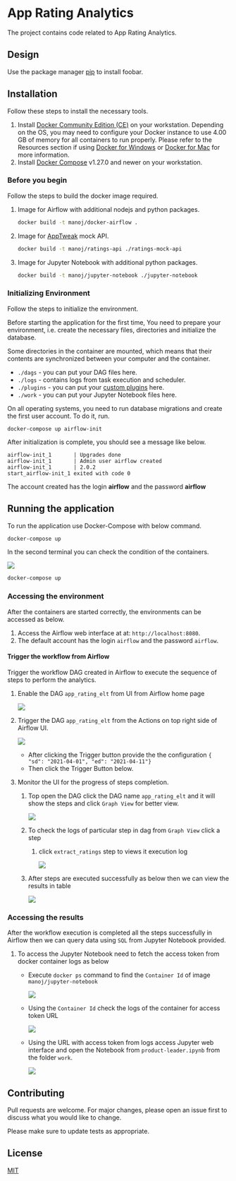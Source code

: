 

# App Rating Analytics

The project contains code related to App Rating Analytics.

## Design

Use the package manager [pip](https://pip.pypa.io/en/stable/) to install foobar.

## Installation

Follow these steps to install the necessary tools.

1. Install [Docker Community Edition (CE)](https://docs.docker.com/engine/installation/) on your workstation. Depending on the OS, you may need to configure your Docker instance to use 4.00 GB of memory for all containers to run properly. Please refer to the Resources section if using [Docker for Windows](https://docs.docker.com/docker-for-windows/#resources) or [Docker for Mac](https://docs.docker.com/docker-for-mac/#resources) for more information.
2. Install [Docker Compose](https://docs.docker.com/compose/install/) v1.27.0 and newer on your workstation.

### Before you begin

Follow the steps to build the docker image required.

1. Image for Airflow with additional nodejs and python packages.
	```bash
	docker build -t manoj/docker-airflow .
	```
	
2. Image for [AppTweak](https://www.apptweak.io/documentation/ios/application_ratings) mock API.
	```bash
	docker build -t manoj/ratings-api ./ratings-mock-api
	```
	
3. Image for Jupyter Notebook with additional python packages.
	```bash
	docker build -t manoj/jupyter-notebook ./jupyter-notebook
	```

### Initializing Environment

Follow the steps to initialize the environment.

Before starting the application for the first time, You need to prepare your environment, i.e. create the necessary files, directories and initialize the database.

Some directories in the container are mounted, which means that their contents are synchronized between your computer and the container.

- `./dags` - you can put your DAG files here.
- `./logs` - contains logs from task execution and scheduler.
- `./plugins` - you can put your [custom plugins](https://airflow.apache.org/docs/apache-airflow/stable/plugins.html) here.
- `./work` - you can put your Jupyter Notebook files here.

On all operating systems, you need to run database migrations and create the first user account. To do it, run.

```
docker-compose up airflow-init
```

After initialization is complete, you should see a message like below.

```
airflow-init_1       | Upgrades done
airflow-init_1       | Admin user airflow created
airflow-init_1       | 2.0.2
start_airflow-init_1 exited with code 0
```

The account created has the login **airflow** and the password **airflow**

## Running the application


To run the application use Docker-Compose with below command.

```bash
docker-compose up
```

In the second terminal you can check the condition of the containers.

![](img\containers-init.PNG)

```bash
docker-compose up
```

### Accessing the environment

After the containers are started correctly, the environments can be accessed as below.

1. Access the Airflow web interface at at: `http://localhost:8080`. 
2. The default account has the login `airflow` and the password `airflow`. 

#### Trigger the workflow from Airflow

Trigger the workflow DAG created in Airflow to execute the sequence of  steps to perform the analytics.

1. Enable the DAG `app_rating_elt` from UI from Airflow home page

   ![](img\dag-enable.PNG)

2. Trigger the DAG `app_rating_elt` from the Actions on top right side of Airflow UI.   

   ![](img\dag-trigger.PNG)

   - After clicking the Trigger button provide the the configuration  `{ "sd": "2021-04-01", "ed": "2021-04-11"}` 
   - Then click the Trigger Button below.

3. Monitor the UI for the progress of steps completion.

   1. Top open the DAG  click the DAG name `app_rating_elt` and it will show the steps and click  `Graph View` for better view.
   
      ![](img\dag-graph.PNG)
   
   2. To check the logs of particular step in dag from `Graph View` click a step
   
      1. click `extract_ratings` step to views it execution log
   
         ![](img\dag-step-log.PNG)
   
   3. After steps are executed successfully as below then we can view the results in table
   
      ![](img\dag-success.PNG)

### Accessing the results

After the workflow execution is completed all the steps successfully in Airflow then we can query data using `SQL` from Jupyter Notebook provided.

1. To access the Jupyter Notebook need to fetch the access token from docker container logs as below

   - Execute `docker ps` command to find the `Container Id` of image `manoj/jupyter-notebook` 

     ![](img\jupyter-container-id.PNG)

   - Using the `Container Id` check the logs of the container for access token URL

     ![](img\jupyter-token.PNG)

   - Using the URL with access token from logs access Jupyter web interface and open the Notebook from `product-leader.ipynb` from the folder `work`. 

     ![](img\jupyter-results.PNG)

## Contributing
Pull requests are welcome. For major changes, please open an issue first to discuss what you would like to change.

Please make sure to update tests as appropriate.

## License
[MIT](https://choosealicense.com/licenses/mit/)